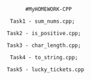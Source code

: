                             #MyHOMEWORK-CPP

                       Task1 - sum_nums.cpp;
                      
                      Task2 - is_positive.cpp;
                      
                      Task3 - char_length.cpp;
                       
                       Task4 - to_string.cpp;
                      
                      Task5 - lucky_tickets.cpp
